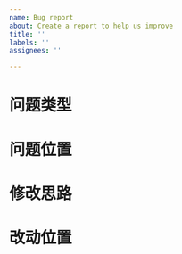 ```yaml
---
name: Bug report
about: Create a report to help us improve
title: ''
labels: ''
assignees: ''

---
```


# 问题类型
#  问题位置
# 修改思路
# 改动位置
